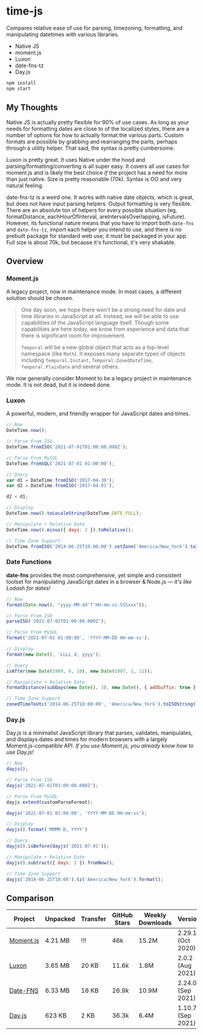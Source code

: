 # time-js

Compares relative ease of use for parsing, timezoning, formatting, and manipulating datetimes with
various libraries.

* Native JS
* moment.js
* Luxon
* date-fns-tz
* Day.js

```bash
npm install
npm start
```

## My Thoughts

Native JS is actually pretty flexible for 90% of use cases. As long as your needs for formatting
dates are close to of the localized styles, there are a number of options for how to actually format the
various parts. Custom formats are possible by grabbing and rearranging the parts, perhaps through a
utility helper. That said, the syntax is pretty cumbersome.

Luxon is pretty great. It uses Native under the hood and parsing/formatting/converting is all super
easy. It covers all use cases for moment.js and is likely the best choice _if_ the project has a need
for more than just native. Size is pretty reasonable (70k). Syntax is OO and very natural feeling.

date-fns-tz is a weird one. It works with native date objects, which is great, but does not have input
parsing helpers. Output formatting is very flexible. There are an absolute ton of helpers for every
possible situation (eg, formatDistance, eachHourOfInterval, areIntervalsOverlapping, isFuture).
However, its functional nature means that you have to import both `date-fns` and `date-fns-tz`,
import each helper you intend to use, and there is no prebuilt package for standard web use; it must
be packaged in your app. Full size is about 70k, but because it's functional, it's very shakable.

## Overview

### Moment.js

A legacy project, now in maintenance mode. In most cases, a different solution should be chosen.

> One day soon, we hope there won't be a strong need for date and time libraries in JavaScript at all. Instead, we will be able to use capabilities of the JavaScript language itself. Though some capabilities are here today, we know from experience and data that there is significant room for improvement.
>
> `Temporal` will be a new global object that acts as a top-level namespace (like `Math`). It exposes many separate types of objects including `Temporal.Instant`, `Temporal.ZonedDateTime`, `Temporal.PlainDate` and several others.

We now generally consider Moment to be a legacy project in maintenance mode. It is not dead, but it is indeed done.

### Luxon

A powerful, modern, and friendly wrapper for JavaScript dates and times.

```js
// Now
DateTime.now();

// Parse From ISO
DateTime.fromISO('2021-07-01T01:00:00.000Z');

// Parse From MySQL
DateTime.fromSQL('2021-07-01 01:00:00');

// Query
var d1 = DateTime.fromISO('2017-04-30');
var d2 = DateTime.fromISO('2017-04-01');

d2 < d1;

// Display
DateTime.now().toLocaleString(DateTime.DATE_FULL);

// Manipulate + Relative Date
DateTime.now().minus({ days: 2 }).toRelative();

// Time Zone Support
DateTime.fromISO('2014-06-25T10:00:00').setZone('America/New_York').toISO();
```

### Date Functions

**date-fns** provides the most comprehensive, yet simple and consistent toolset
for manipulating JavaScript dates in a browser & Node.js — _it's like Lodash for dates!_

```js
// Now
format(Date.now(), "yyyy-MM-dd'T'HH:mm:ss.SSSxxx"));

// Parse From ISO
parseISO('2021-07-01T01:00:00.000Z');

// Parse From MySQL
format('2021-07-01 01:00:00', 'YYYY-MM-DD HH-mm-ss');

// Display
format(new Date(), 'LLLL d, yyyy');

// Query
isAfter(new Date(1989, 6, 10), new Date(1987, 1, 11));

// Manipulate + Relative Date
formatDistance(subDays(new Date(), 3), new Date(), { addSuffix: true });

// Time Zone Support
zonedTimeToUtc('2014-06-25T10:00:00', 'America/New_York').toISOString();
```

### Day.js

Day.js is a minimalist JavaScript library that parses, validates, manipulates, and displays dates and times for modern browsers with a largely Moment.js-compatible API. _If you use Moment.js, you already know how to use Day.js!_

```js
// Now
dayjs();

// Parse From ISO
dayjs('2021-07-01T01:00:00.000Z');

// Parse From MySQL
dayjs.extend(customParseFormat);

dayjs('2021-07-01 01:00:00', 'YYYY-MM-DD HH:mm:ss');

// Display
dayjs().format('MMMM D, YYYY')

// Query
dayjs().isBefore(dayjs('2021-07-01'));

// Manipulate + Relative Date
dayjs().subtract({ days: 2 }).fromNow();

// Time Zone Support
dayjs('2014-06-25T10:00').tz('America/New_York').format();
```

## Comparison

| Project        | Unpacked | Transfer | GitHub Stars | Weekly Downloads | Version           |
| -------------- | -------- | -------- | ------------ | ---------------- | ----------------- |
| [Moment.js][1] | 4.21 MB  | !!!      | 46k          | 15.2M            | 2.29.1 (Oct 2020) |
| [Luxon][2]     | 3.65 MB  | 20 KB    | 11.6k        | 1.8M             | 2.0.2 (Aug 2021)  |
| [Date-FNS][3]  | 6.33 MB  | 18 KB    | 26.9k        | 10.9M            | 2.24.0 (Sep 2021) |
| [Day.js][4]    | 623 KB   | 2 KB     | 36.3k        | 6.4M             | 1.10.7 (Sep 2021) |

[0]: https://developer.mozilla.org/en-US/docs/Web/JavaScript/Reference/Global_Objects/Date
[1]: https://www.npmjs.com/package/moment
[2]: https://www.npmjs.com/package/luxon
[3]: https://www.npmjs.com/package/date-fns
[4]: https://www.npmjs.com/package/dayjs
